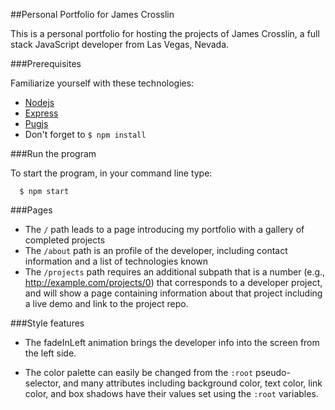 ##Personal Portfolio for James Crosslin

This is a personal portfolio for hosting the projects of James Crosslin, a full stack JavaScript developer from Las Vegas, Nevada.

###Prerequisites

Familiarize yourself with these technologies:
* [Nodejs](https://nodejs.org)
* [Express](https://expressjs.com)
* [Pugjs](https://pugjs.org)
* Don't forget to `$ npm install`

###Run the program

To start the program, in your command line type:

```shell
  $ npm start
```

###Pages
* The `/` path leads to a page introducing my portfolio with a gallery of completed projects
* The `/about` path is an profile of the developer, including contact information and a list of technologies known
* The `/projects` path requires an additional subpath that is a number (e.g., http://example.com/projects/0) that corresponds to a developer project, and will show a page containing information about that project including a live demo and link to the project repo.

###Style features

* The fadeInLeft animation brings the developer info into the screen from the left side.  

* The color palette can easily be changed from the `:root` pseudo-selector, and many attributes including background color, text color, link color, and box shadows have their values set using the `:root` variables.
